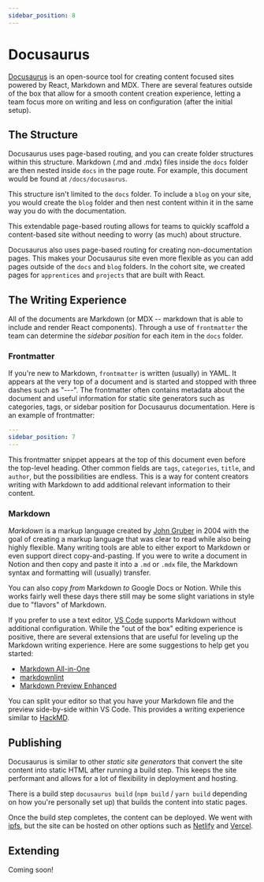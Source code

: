 ```yaml
---
sidebar_position: 8
---
```


# Docusaurus

[Docusaurus](https://docusaurus.io/) is an open-source tool for creating content focused sites powered by React, Markdown and MDX. There are several features outside of the box that allow for a smooth content creation experience, letting a team focus more on writing and less on configuration (after the initial setup).

## The Structure

Docusaurus uses page-based routing, and you can create folder structures within this structure. Markdown (.md and .mdx) files inside the `docs` folder are then nested inside `docs` in the page route. For example, this document would be found at `/docs/docusaurus`.

This structure isn't limited to the `docs` folder. To include a `blog` on your site, you would create the `blog` folder and then nest content within it in the same way you do with the documentation.

This extendable page-based routing allows for teams to quickly scaffold a content-based site without needing to worry (as much) about structure.

Docusaurus also uses page-based routing for creating non-documentation pages. This makes your Docusaurus site even more flexible as you can add pages outside of the `docs` and `blog` folders. In the cohort site, we created pages for `apprentices` and `projects` that are built with React.

## The Writing Experience

All of the documents are Markdown (or MDX -- markdown that is able to include and render React components). Through a use of `frontmatter` the team can determine the _sidebar position_ for each item in the `docs` folder.

### Frontmatter

If you're new to Markdown, `frontmatter` is written (usually) in YAML. It appears at the very top of a document and is started and stopped with three dashes such as "---". The frontmatter often contains metadata about the document and useful information for static site generators such as categories, tags, or sidebar position for Docusaurus documentation. Here is an example of frontmatter:

```yaml
---
sidebar_position: 7
---
```

This frontmatter snippet appears at the top of this document even before the top-level heading. Other common fields are `tags`, `categories`, `title`, and `author`, but the possibilities are endless. This is a way for content creators writing with Markdown to add additional relevant information to their content.

### Markdown

*Markdown* is a markup language created by [John Gruber](https://daringfireball.net/projects/markdown/) in 2004 with the goal of creating a markup language that was clear to read while also being highly flexible. Many writing tools are able to either export to Markdown or even support direct copy-and-pasting. If you were to write a document in Notion and then copy and paste it into a `.md` or `.mdx` file, the Markdown syntax and formatting will (usually) transfer.

You can also copy *from* Markdown *to* Google Docs or Notion. While this works fairly well these days there still may be some slight variations in style due to "flavors" of Markdown.

If you prefer to use a text editor, [VS Code](https://code.visualstudio.com/) supports Markdown without additional configuration. While the "out of the box" editing experience is positive, there are several extensions that are useful for leveling up the Markdown writing experience. Here are some suggestions to help get you started:

- [Markdown All-in-One](https://marketplace.visualstudio.com/items?itemName=yzhang.markdown-all-in-one)
- [markdownlint](https://marketplace.visualstudio.com/items?itemName=DavidAnson.vscode-markdownlint)
- [Markdown Preview Enhanced](https://marketplace.visualstudio.com/items?itemName=shd101wyy.markdown-preview-enhanced)


You can split your editor so that you have your Markdown file and the preview side-by-side within VS Code. This provides a writing experience similar to [HackMD](https://hackmd.io/).

## Publishing

Docusaurus is similar to other _static site generators_ that convert the site content into static HTML after running a build step. This keeps the site performant and allows for a lot of flexibility in deployment and hosting.

There is a build step `docusaurus build` (`npm build` / `yarn build` depending on how you're personally set up) that builds the content into static pages.

Once the build step completes, the content can be deployed. We went with [ipfs](https://ipfs.io/), but the site can be hosted on other options such as [Netlify](https://www.netlify.com/) and [Vercel](https://vercel.com/).

## Extending

Coming soon!
